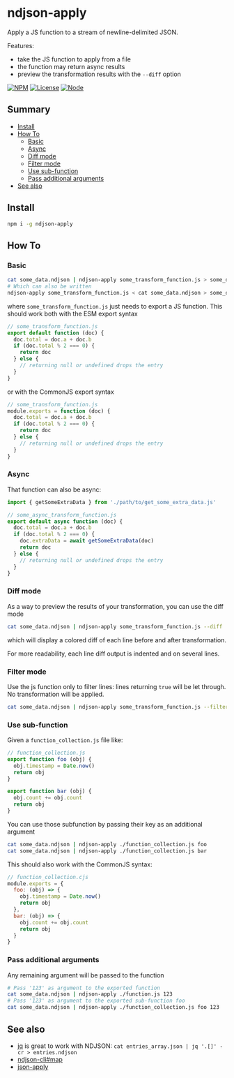 # ndjson-apply
Apply a JS function to a stream of newline-delimited JSON.

Features:
* take the JS function to apply from a file
* the function may return async results
* preview the transformation results with the `--diff` option

[![NPM](https://nodei.co/npm/ndjson-apply.png?stars&downloads&downloadRank)](https://npmjs.com/package/ndjson-apply/)
[![License](https://img.shields.io/badge/license-MIT-blue.svg)](https://opensource.org/licenses/MIT)
[![Node](https://img.shields.io/badge/node-%3E=%20v7.6.0-brightgreen.svg)](http://nodejs.org)


## Summary

<!-- START doctoc generated TOC please keep comment here to allow auto update -->
<!-- DON'T EDIT THIS SECTION, INSTEAD RE-RUN doctoc TO UPDATE -->


- [Install](#install)
- [How To](#how-to)
  - [Basic](#basic)
  - [Async](#async)
  - [Diff mode](#diff-mode)
  - [Filter mode](#filter-mode)
  - [Use sub-function](#use-sub-function)
  - [Pass additional arguments](#pass-additional-arguments)
- [See also](#see-also)

<!-- END doctoc generated TOC please keep comment here to allow auto update -->


## Install
```sh
npm i -g ndjson-apply
```

## How To

### Basic
```sh
cat some_data.ndjson | ndjson-apply some_transform_function.js > some_data_transformed.ndjson
# Which can also be written
ndjson-apply some_transform_function.js < cat some_data.ndjson > some_data_transformed.ndjson
```
where `some_transform_function.js` just needs to export a JS function. This should work both with the ESM export syntax
```js
// some_transform_function.js
export default function (doc) {
  doc.total = doc.a + doc.b
  if (doc.total % 2 === 0) {
    return doc
  } else {
    // returning null or undefined drops the entry
  }
}
```
or with the CommonJS export syntax
```js
// some_transform_function.js
module.exports = function (doc) {
  doc.total = doc.a + doc.b
  if (doc.total % 2 === 0) {
    return doc
  } else {
    // returning null or undefined drops the entry
  }
}
```

### Async
That function can also be async:
```js
import { getSomeExtraData } from './path/to/get_some_extra_data.js'

// some_async_transform_function.js
export default async function (doc) {
  doc.total = doc.a + doc.b
  if (doc.total % 2 === 0) {
    doc.extraData = await getSomeExtraData(doc)
    return doc
  } else {
    // returning null or undefined drops the entry
  }
}
```

### Diff mode
As a way to preview the results of your transformation, you can use the diff mode
```sh
cat some_data.ndjson | ndjson-apply some_transform_function.js --diff
```
which will display a colored diff of each line before and after transformation.

For more readability, each line diff output is indented and on several lines.

### Filter mode
Use the js function only to filter lines: lines returning `true` will be let through. No transformation will be applied.
```sh
cat some_data.ndjson | ndjson-apply some_transform_function.js --filter
```

### Use sub-function
Given a `function_collection.js` file like:
```js
// function_collection.js
export function foo (obj) {
  obj.timestamp = Date.now()
  return obj
}

export function bar (obj) {
  obj.count += obj.count
  return obj
}
```

You can use those subfunction by passing their key as an additional argument
```sh
cat some_data.ndjson | ndjson-apply ./function_collection.js foo
cat some_data.ndjson | ndjson-apply ./function_collection.js bar
```

This should also work with the CommonJS syntax:
```js
// function_collection.cjs
module.exports = {
  foo: (obj) => {
    obj.timestamp = Date.now()
    return obj
  },
  bar: (obj) => {
    obj.count += obj.count
    return obj
  }
}
```

### Pass additional arguments
Any remaining argument will be passed to the function
```sh
# Pass '123' as argument to the exported function
cat some_data.ndjson | ndjson-apply ./function.js 123
# Pass '123' as argument to the exported sub-function foo
cat some_data.ndjson | ndjson-apply ./function_collection.js foo 123
```

## See also
* [jq](https://stedolan.github.io/jq/) is great to work with NDJSON: `cat entries_array.json | jq '.[]' -cr > entries.ndjson`
* [ndjson-cli#map](https://github.com/mbostock/ndjson-cli#map)
* [json-apply](https://github.com/maxlath/json-apply/)

